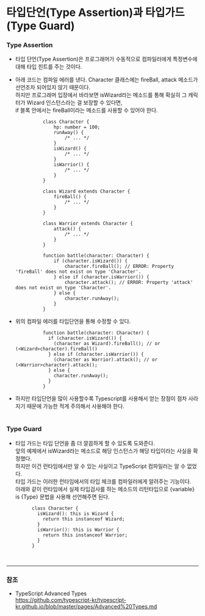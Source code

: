 # 타입단언(Type Assertion)과 타입가드(Type Guard)

### Type Assertion

* 타입 단언(Type Assertion)은 프로그래머가 수동적으로 컴파일러에게 특정변수에 대해 타입 힌트를 주는 것이다.
    
* 아래 코드는 컴파일 에러를 낸다. Character 클래스에는 fireBall, attack 메소드가 선언조차 되어있지 않기 때문이다.<br>
 하지만 프로그래머 입장에서 바라보면 isWizard라는 메소드를 통해 확실히 그 캐릭터가 Wizard 인스턴스라는 걸 보장할 수 있다면,<br>
 if 블록 안에서는 fireBall이라는 메소드를 사용할 수 있어야 한다.

                class Character {
                    hp: number = 100;
                    runAway() {
                        /* ... */
                    }
                    isWizard() {
                        /* ... */
                    }
                    isWarrior() {
                        /* ... */
                    }
                }
            
                class Wizard extends Character {
                    fireBall() {
                        /* ... */
                    }
                }
            
                class Warrior extends Character {
                    attack() {
                        /* ... */
                    }
                }
            
                function battle(character: Character) {
                    if (character.isWizard()) {
                        character.fireBall(); // ERROR: Property 'fireBall' does not exist on type 'Character'.
                    } else if (character.isWarrior()) {
                        character.attack(); // ERROR: Property 'attack' does not exist on type 'Character'.
                    } else {
                        character.runAway();
                    }
                }
                
* 위의 컴파일 에러를 타입단언을 통해 수정할 수 있다.

                function battle(character: Character) {
                  if (character.isWizard()) {
                    (character as Wizard).fireBall(); // or (<Wizard>character).fireBall()
                  } else if (character.isWarrior()) {
                    (character as Warrior).attack(); // or (<Warrior>character).attack();
                  } else {
                    character.runAway();
                  }
                }
            
* 하지만 타입단언을 많이 사용할수록 Typescript를 사용해서 얻는 장점이 점차 사라지기 때문에 가능한 적게 주의해서 사용해야 한다. 
<br><br>

### Type Guard

* 타입 가드는 타입 단언을 좀 더 깔끔하게 할 수 있도록 도와준다.<br> 
 앞의 예제에서 isWizard라는 메소드로 해당 인스턴스가 해당 타입이라는 사실을 확정했다.<br>
 하지만 이건 런타임에서만 알 수 있는 사실이고 TypeScript 컴파일러는 알 수 없었다.<br>
 타입 가드는 이러한 런타임에서의 타입 체크를 컴파일러에게 알려주는 기능이다.<br>
 아래와 같이 런타임에서 실제 타입검사를 하는 메소드의 리턴타입으로 {variable} is {Type} 문법을 사용해 선언해주면 된다.

            class Character {
              isWizard(): this is Wizard {
                return this instanceof Wizard;
              }
              isWarrior(): this is Warrior {
                return this instanceof Warrior;
              }
            }
<br>

***
 
### 참조
 
* TypeScript Advanced Types<br>
      <https://github.com/typescript-kr/typescript-kr.github.io/blob/master/pages/Advanced%20Types.md>